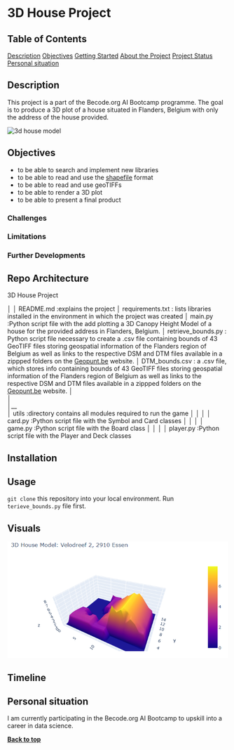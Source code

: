 # 3D House Project
## Table of Contents
[Description](#description)
[Objectives](#objectives)
[Getting Started](#getting-started)
[About the Project](#about-the-project)
[Project Status](#project-status)
[Personal situation](#personal-situation)

## Description
This project is a part of the Becode.org AI Bootcamp programme. The goal is to produce a 3D plot of a house situated in Flanders, Belgium with only the address of the house provided.

![3d house model](https://media.istockphoto.com/photos/yellow-house-on-white-background-picture-id1288550827?k=20&m=1288550827&s=612x612&w=0&h=AuvniCc5aIn8OtwuaKdq4PQWe-1RT1v-m68JmtGwluQ=)

## Objectives

- to be able to search and implement new libraries
- to be able to read and use the [shapefile](https://en.wikipedia.org/wiki/Shapefile) format
- to be able to read and use geoTIFFs
- to be able to render a 3D plot
- to be able to present a final product

### Challenges

### Limitations

### Further Developments

## Repo Architecture

3D House Project

│
│   README.md      :explains the project
│   requirements.txt : lists libraries installed in the environment in which the project was created 
│   main.py        :Python script file with the add plotting a 3D Canopy Height Model of a house for the provided address in Flanders, Belgium.
│   retrieve_bounds.py : Python script file necessary to create a .csv file containing bounds of 43 GeoTIFF files storing geospatial information of the Flanders region of Belgium as well as links to the respective DSM and DTM files available in a zippped folders on the [Geopunt.be](https://www.geopunt.be/) website. 
│   DTM_bounds.csv  : a .csv file, which stores info containing bounds of 43 GeoTIFF files storing geospatial information of the Flanders region of Belgium as well as links to the respective DSM and DTM files available in a zippped folders on the [Geopunt.be](https://www.geopunt.be/) website.
│   
│   
│__   
│   utils         :directory contains all modules required to run the game
│   │
│   │ card.py      :Python script file with the Symbol and Card classes 
│   │
│   │ game.py      :Python script file with the Board class
│   │
│   │ player.py    :Python script file with the Player and Deck classes

## Installation

## Usage

`git clone` this repository into your local environment.
Run `terieve_bounds.py` file first.

## Visuals
![3d house model example](3DHouse_example.png)
## Timeline

## Personal situation

I am currently participating in the Becode.org AI Bootcamp to upskill into a career in data science.

**[Back to top](#table-of-contents)**